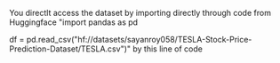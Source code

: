 You directlt access the dataset by importing directly through code from Huggingface
"import pandas as pd

df = pd.read_csv("hf://datasets/sayanroy058/TESLA-Stock-Price-Prediction-Dataset/TESLA.csv")"
by this line of code

